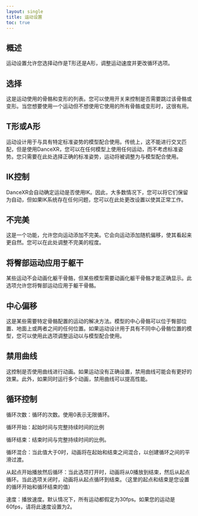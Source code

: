 ```yaml
---
layout: single
title: 运动设置
toc: true
---
```


## 概述
运动设置允许您选择动作是T形还是A形，调整运动速度并更改循环选项。

## 选择
这是运动使用的骨骼和变形的列表。您可以使用开关来控制是否需要跳过该骨骼或变形。当您想要使用一个运动但不想使用它使用的所有骨骼或变形时，这很有用。

## T形或A形
运动设计用于与具有特定标准姿势的模型配合使用。传统上，这不能进行交叉匹配，但是使用DanceXR，您可以在任何模型上使用任何运动，而不考虑标准姿势。您只需要在此处选择正确的标准姿势，运动将被调整为与模型配合使用。

## IK控制
DanceXR会自动确定运动是否使用IK。因此，大多数情况下，您可以将它们保留为自动，但如果IK系统存在任何问题，您可以在此处更改设置以使其正常工作。

## 不完美
这是一个功能，允许您向运动添加不完美。它会向运动添加随机偏移，使其看起来更自然。您可以在此处调整不完美的程度。

## 将臀部运动应用于躯干
某些运动不会动画化躯干骨骼，但某些模型需要动画化躯干骨骼才能正确显示。此选项允许您将臀部运动应用于躯干骨骼。

## 中心偏移
这是某些需要特定骨骼配置的运动的解决方法。模型的中心骨骼可以位于臀部位置、地面上或两者之间的任何位置。如果运动设计用于具有不同中心骨骼位置的模型，您可以使用此选项调整运动以与模型配合使用。

## 禁用曲线
这控制是否使用曲线进行动画。如果运动没有正确设置，禁用曲线可能会有更好的效果。此外，如果同时运行多个动画，禁用曲线可以提高性能。

## 循环控制
循环次数：循环的次数。使用0表示无限循环。

循环开始：起始时间与完整持续时间的比例

循环结束：结束时间与完整持续时间的比例。

循环混合：当此值大于0时，动画将在起始和结束之间混合，以创建循环之间的平滑过渡。

从起点开始播放然后循环：当此选项打开时，动画将从0播放到结束，然后从起点循环。当此选项关闭时，动画将从起点循环到结束。（这里的起点和结束是您设置的循环开始和循环结束的值）

速度：播放速度。默认情况下，所有运动都假定为30fps。如果您的运动是60fps，请将此速度设置为2。